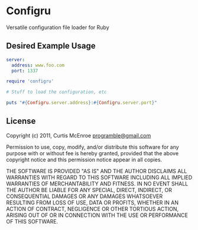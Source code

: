 # Configru

Versatile configuration file loader for Ruby

## Desired Example Usage

```yaml
server:
  address: www.foo.com
  port: 1337
```

```ruby
require 'configru'

# Stuff to load the configuration, etc

puts "#{Configru.server.address}:#{Configru.server.port}"
```

## License

Copyright (c) 2011, Curtis McEnroe <programble@gmail.com>

Permission to use, copy, modify, and/or distribute this software for any
purpose with or without fee is hereby granted, provided that the above
copyright notice and this permission notice appear in all copies.

THE SOFTWARE IS PROVIDED "AS IS" AND THE AUTHOR DISCLAIMS ALL WARRANTIES
WITH REGARD TO THIS SOFTWARE INCLUDING ALL IMPLIED WARRANTIES OF
MERCHANTABILITY AND FITNESS. IN NO EVENT SHALL THE AUTHOR BE LIABLE FOR
ANY SPECIAL, DIRECT, INDIRECT, OR CONSEQUENTIAL DAMAGES OR ANY DAMAGES
WHATSOEVER RESULTING FROM LOSS OF USE, DATA OR PROFITS, WHETHER IN AN
ACTION OF CONTRACT, NEGLIGENCE OR OTHER TORTIOUS ACTION, ARISING OUT OF
OR IN CONNECTION WITH THE USE OR PERFORMANCE OF THIS SOFTWARE.

